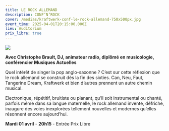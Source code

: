 ```yaml
---
title: LE ROCK ALLEMAND
description: CONF’N’ROCK
cover: /medias/kraftwerk-conf-le-rock-allemand-750x500px.jpg
event_time: 2025-04-01T20:15:00.000Z
lieu: Auditorium
prix_libre: true
---
```

![](/medias/kraftwerk-conf-le-rock-allemand-750x500px.jpg)

**Avec Christophe Brault, DJ, animateur radio, diplômé en musicologie, conférencier Musiques Actuelles** 

Quel intérêt de singer la pop anglo-saxonne ? C’est sur cette réflexion que le rock allemand se construit dès la fin des sixties. Can, Neu, Faut, Tangerine Dream, Kraftwerk et bien d’autres prennent un autre chemin musical. 

Electronique, répétitif, bruitiste ou planant, qu’il soit instrumental ou chanté, parfois même dans sa langue maternelle, le rock allemand invente, défriche, inaugure des voies inexplorées tellement nouvelles et modernes qu’elles résonnent encore aujourd’hui.

**Mardi 01 avril** - **20h15** - Entrée Prix Libre